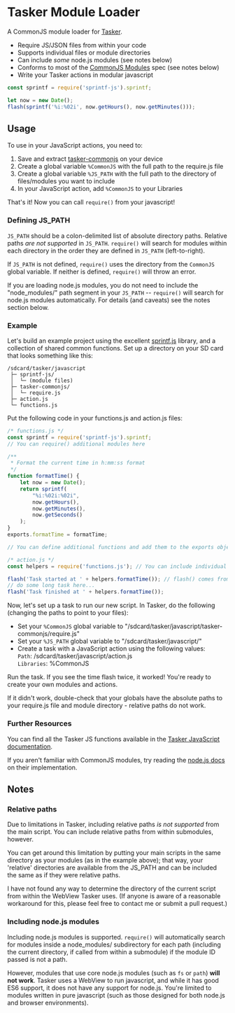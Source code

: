 Tasker Module Loader
====================

A CommonJS module loader for [Tasker](http://tasker.dinglisch.net/).

* Require JS/JSON files from within your code
* Supports individual files or module directories
* Can include *some* node.js modules (see notes below)
* Conforms to most of the [CommonJS Modules](http://wiki.commonjs.org/wiki/Modules/1.1) spec (see notes below)
* Write your Tasker actions in modular javascript

```js
const sprintf = require('sprintf-js').sprintf;

let now = new Date();
flash(sprintf('%i:%02i', now.getHours(), now.getMinutes()));
```

Usage
-----

To use in your JavaScript actions, you need to:

1. Save and extract [tasker-commonjs](https://github.com/MageLuingil/tasker-commonjs/archive/master.zip) on your device
2. Create a global variable `%CommonJS` with the full path to the require.js file
3. Create a global variable `%JS_PATH` with the full path to the directory of files/modules you want to include
4. In your JavaScript action, add `%CommonJS` to your Libraries

That's it! Now you can call `require()` from your javascript!

### Defining JS_PATH ###

`JS_PATH` should be a colon-delimited list of absolute directory paths. Relative paths *are not supported* in `JS_PATH`. `require()` will search for modules within each directory in the order they are defined in `JS_PATH` (left-to-right).

If `JS_PATH` is not defined, `require()` uses the directory from the `CommonJS` global variable. If neither is defined, `require()` will throw an error.

If you are loading node.js modules, you do not need to include the "node_modules/" path segment in your `JS_PATH` -- `require()` will search for node.js modules automatically. For details (and caveats) see the notes section below.

### Example ###

Let's build an example project using the excellent [sprintf.js](https://github.com/alexei/sprintf.js) library, and a collection of shared common functions. Set up a directory on your SD card that looks something like this:

```
/sdcard/tasker/javascript
 ├─ sprintf-js/
 │  └─ (module files)
 ├─ tasker-commonjs/
 │  └─ require.js
 ├─ action.js
 └─ functions.js
```

Put the following code in your functions.js and action.js files:

```js
/* functions.js */
const sprintf = require('sprintf-js').sprintf;
// You can require() additional modules here

/**
 * Format the current time in h:mm:ss format
 */
function formatTime() {
    let now = new Date();
    return sprintf(
        "%i:%02i:%02i",
        now.getHours(),
        now.getMinutes(),
        now.getSeconds()
    );
}
exports.formatTime = formatTime;

// You can define additional functions and add them to the exports object here
```

```js
/* action.js */
const helpers = require('functions.js'); // You can include individual files as well as module directories

flash('Task started at ' + helpers.formatTime()); // flash() comes from the Tasker JS API
// do some long task here...
flash('Task finished at ' + helpers.formatTime());
```

Now, let's set up a task to run our new script. In Tasker, do the following (changing the paths to point to your files):
* Set your `%CommonJS` global variable to "/sdcard/tasker/javascript/tasker-commonjs/require.js"
* Set your `%JS_PATH` global variable to "/sdcard/tasker/javascript/"
* Create a task with a JavaScript action using the following values:  
  `Path`: /sdcard/tasker/javascript/action.js  
  `Libraries`: %CommonJS  

Run the task. If you see the time flash twice, it worked! You're ready to create your own modules and actions.

If it didn't work, double-check that your globals have the absolute paths to your require.js file and module directory - relative paths do not work.

### Further Resources ###

You can find all the Tasker JS functions available in the [Tasker JavaScript documentation](http://tasker.dinglisch.net/userguide/en/javascript.html).

If you aren't familiar with CommonJS modules, try reading the [node.js docs](https://nodejs.org/api/modules.html) on their implementation.

Notes
-----

### Relative paths ###

Due to limitations in Tasker, including relative paths *is not supported* from the main script. You can include relative paths from within submodules, however.

You can get around this limitation by putting your main scripts in the same directory as your modules (as in the example above); that way, your 'relative' directories are available from the JS_PATH and can be included the same as if they were relative paths.

I have not found any way to determine the directory of the current script from within the WebView Tasker uses. (If anyone is aware of a reasonable workaround for this, please feel free to contact me or submit a pull request.)

### Including node.js modules ###

Including node.js modules is supported. `require()` will automatically search for modules inside a node_modules/ subdirectory for each path (including the current directory, if called from within a submodule) if the module ID passed is not a path.

However, modules that use core node.js modules (such as `fs` or `path`) **will not work**. Tasker uses a WebView to run javascript, and while it has good ES6 support, it does not have any support for node.js. You're limited to modules written in pure javascript (such as those designed for both node.js and browser environments).
